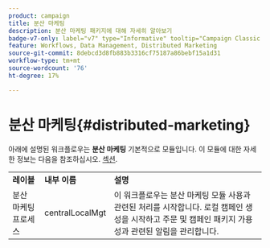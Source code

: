 ```yaml
---
product: campaign
title: 분산 마케팅
description: 분산 마케팅 패키지에 대해 자세히 알아보기
badge-v7-only: label="v7" type="Informative" tooltip="Campaign Classic v7에만 적용"
feature: Workflows, Data Management, Distributed Marketing
source-git-commit: 8debcd3d8fb883b3316cf75187a86bebf15a1d31
workflow-type: tm+mt
source-wordcount: '76'
ht-degree: 17%

---
```



# 분산 마케팅{#distributed-marketing}



아래에 설명된 워크플로우는 **분산 마케팅** 기본적으로 모듈입니다. 이 모듈에 대한 자세한 정보는 다음을 참조하십시오. [섹션](../../distributed/using/about-distributed-marketing.md).

<table> 
 <tbody> 
  <tr> 
   <td> <strong>레이블</strong><br /> </td> 
   <td> <strong>내부 이름</strong><br /> </td> 
   <td> <strong>설명</strong><br /> </td> 
  </tr> 
  <tr> 
   <td> <span class="uicontrol">분산 마케팅 프로세스</span> <br /> </td> 
   <td> <span class="uicontrol">centralLocalMgt</span> <br /> </td> 
   <td> 이 워크플로우는 분산 마케팅 모듈 사용과 관련된 처리를 시작합니다. 로컬 캠페인 생성을 시작하고 주문 및 캠페인 패키지 가용성과 관련된 알림을 관리합니다.<br /> </td> 
  </tr> 
 </tbody> 
</table>

